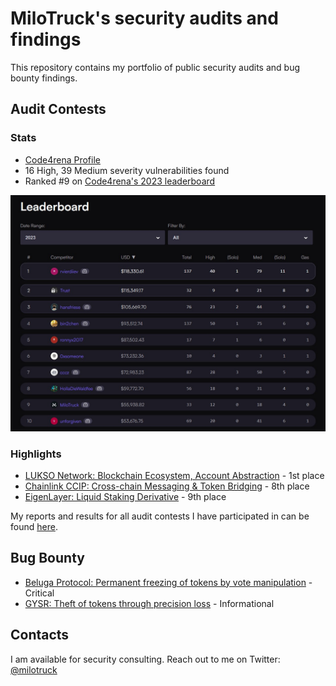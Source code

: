 # MiloTruck's security audits and findings

This repository contains my portfolio of public security audits and bug bounty findings.

## Audit Contests

### Stats

- [Code4rena Profile](https://code4rena.com/@MiloTruck)
- 16 High, 39 Medium severity vulnerabilities found
- Ranked #9 on [Code4rena's 2023 leaderboard](https://code4rena.com/leaderboard)

<img src="images/c4_ranking.jpg" width="900">

### Highlights

- [LUKSO Network: Blockchain Ecosystem, Account Abstraction](/code4rena/2023-06-lukso.md) - 1st place
- [Chainlink CCIP: Cross-chain Messaging & Token Bridging]() - 8th place 
- [EigenLayer: Liquid Staking Derivative](/code4rena/2023-04-eigenlayer.md) - 9th place

My reports and results for all audit contests I have participated in can be found [here](/audit-contests.md).

## Bug Bounty

- [Beluga Protocol: Permanent freezing of tokens by vote manipulation](/immunefi/beluga-C-01.md) - Critical
- [GYSR: Theft of tokens through precision loss](/immunefi/gysr-I-01.md) - Informational

## Contacts

I am available for security consulting. Reach out to me on Twitter: [@milotruck](https://twitter.com/milotruck)